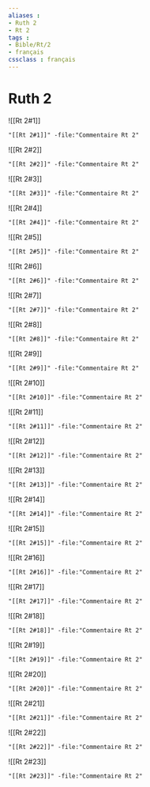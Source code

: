 ```yaml
---
aliases : 
- Ruth 2
- Rt 2
tags : 
- Bible/Rt/2
- français
cssclass : français
---
```


# Ruth 2

![[Rt 2#1]]

```query
"[[Rt 2#1]]" -file:"Commentaire Rt 2"
```

![[Rt 2#2]]

```query
"[[Rt 2#2]]" -file:"Commentaire Rt 2"
```

![[Rt 2#3]]

```query
"[[Rt 2#3]]" -file:"Commentaire Rt 2"
```

![[Rt 2#4]]

```query
"[[Rt 2#4]]" -file:"Commentaire Rt 2"
```

![[Rt 2#5]]

```query
"[[Rt 2#5]]" -file:"Commentaire Rt 2"
```

![[Rt 2#6]]

```query
"[[Rt 2#6]]" -file:"Commentaire Rt 2"
```

![[Rt 2#7]]

```query
"[[Rt 2#7]]" -file:"Commentaire Rt 2"
```

![[Rt 2#8]]

```query
"[[Rt 2#8]]" -file:"Commentaire Rt 2"
```

![[Rt 2#9]]

```query
"[[Rt 2#9]]" -file:"Commentaire Rt 2"
```

![[Rt 2#10]]

```query
"[[Rt 2#10]]" -file:"Commentaire Rt 2"
```

![[Rt 2#11]]

```query
"[[Rt 2#11]]" -file:"Commentaire Rt 2"
```

![[Rt 2#12]]

```query
"[[Rt 2#12]]" -file:"Commentaire Rt 2"
```

![[Rt 2#13]]

```query
"[[Rt 2#13]]" -file:"Commentaire Rt 2"
```

![[Rt 2#14]]

```query
"[[Rt 2#14]]" -file:"Commentaire Rt 2"
```

![[Rt 2#15]]

```query
"[[Rt 2#15]]" -file:"Commentaire Rt 2"
```

![[Rt 2#16]]

```query
"[[Rt 2#16]]" -file:"Commentaire Rt 2"
```

![[Rt 2#17]]

```query
"[[Rt 2#17]]" -file:"Commentaire Rt 2"
```

![[Rt 2#18]]

```query
"[[Rt 2#18]]" -file:"Commentaire Rt 2"
```

![[Rt 2#19]]

```query
"[[Rt 2#19]]" -file:"Commentaire Rt 2"
```

![[Rt 2#20]]

```query
"[[Rt 2#20]]" -file:"Commentaire Rt 2"
```

![[Rt 2#21]]

```query
"[[Rt 2#21]]" -file:"Commentaire Rt 2"
```

![[Rt 2#22]]

```query
"[[Rt 2#22]]" -file:"Commentaire Rt 2"
```

![[Rt 2#23]]

```query
"[[Rt 2#23]]" -file:"Commentaire Rt 2"
```

